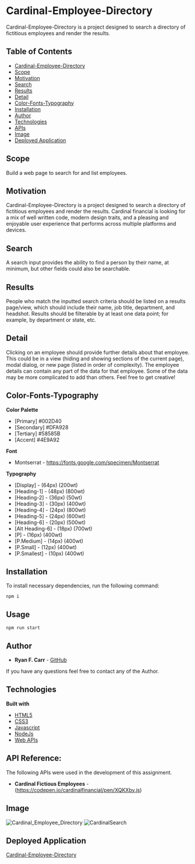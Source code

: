 # Cardinal-Employee-Directory
Cardinal-Employee-Directory is a project designed to search a directory of fictitious employees and render the results.


## Table of Contents

  * [Cardinal-Employee-Directory](#Cardinal-Employee-Directory)
  * [Scope](#scope)
  * [Motivation](#motivation)
  * [Search](#search)
  * [Results](#results)
  * [Detail](#detail)
  * [Color-Fonts-Typography](#color-fonts-typography)
  * [Installation](#installation)
  * [Author](#author)
  * [Technologies](#technologies)
  * [APIs](#api-reference)
  * [Image](#image)
  * [Deployed Application](#deployed-application)

## Scope
Build a web page to search for and list employees.

## Motivation
Cardinal-Employee-Directory is a project designed to search a directory of fictitious employees and render the results. Cardinal financial is looking for a mix of well written code, modern design traits, and a pleasing and enjoyable user experience that performs across multiple platforms and devices.

## Search
A search input provides the ability to find a person by their name, at minimum, but
other fields could also be searchable.

## Results
People who match the inputted search criteria should be listed on a results page/view, which should include their name, job title, department, and headshot.
Results should be filterable by at least one data point; for example, by department or state, etc.

## Detail
Clicking on an employee should provide further details about that employee. This could be in a view (hiding and showing sections of the current page), modal dialog,
or new page (listed in order of complexity). The employee details can contain any part of the data for that employee. Some of the data may be more complicated to
add than others. Feel free to get creative!

## Color-Fonts-Typography
<b>Color Palette</b>
- [Primary] #002D40
- [Secondary] #DFA928
- [Tertiary] #58585B
- [Accent] #4E9A92

<b>Font</b>
- Montserrat - https://fonts.google.com/specimen/Montserrat

<b>Typography</b>
- [Display] - (64px) (200wt)
- [Heading-1] - (48px) (800wt)
- [Heading-2] - (36px) (50wt)
- [Heading-3] - (30px) (400wt)
- [Heading-4] - (24px) (800wt)
- [Heading-5] - (24px) (600wt)
- [Heading-6] - (20px) (500wt)
- [Alt Heading-6] - (18px) (700wt)
- [P] - (16px) (400wt)
- [P.Medium] - (14px) (400wt)
- [P.Small] - (12px) (400wt)
- [P.Smallest] - (10px) (400wt)


## Installation
To install necessary dependencies, run the following command:

```
npm i
```
## Usage
```
npm run start
```

## Author
* **Ryan F. Carr** - [GitHub](https://github.com/RyanFCarr)

If you have any questions feel free to contact any of the Author.


## Technologies
<b>Built with</b>
- [HTML5](https://developer.mozilla.org/en-US/docs/Web/Guide/HTML/HTML5)
- [CSS3](https://developer.mozilla.org/en-US/docs/Web/CSS)
- [Javascript](https://developer.mozilla.org/en-US/docs/Web/JavaScript)
- [NodeJs](https://nodejs.org/en/docs/)
- [Web APIs](https://codepen.io/cardinalfinancial/pen/XQKXby.js)

## API Reference:

The following APIs were used in the development of this assignment.
* **Cardinal Fictious Employees** - (https://codepen.io/cardinalfinancial/pen/XQKXby.js)

## Image

![Cardinal_Employee_Directory](https://user-images.githubusercontent.com/61035701/101087484-471b7580-3580-11eb-8c7b-865524d2facd.png)
![CardinalSearch](https://user-images.githubusercontent.com/61035701/101202678-92dd2600-3637-11eb-9b9f-1d01c6e30941.png)

## Deployed Application
<a href="#">Cardinal-Employee-Directory</a>

